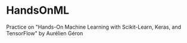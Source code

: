 # HandsOnML
Practice on "Hands-On Machine Learning with Scikit-Learn, Keras, and TensorFlow" by Aurélien Géron
